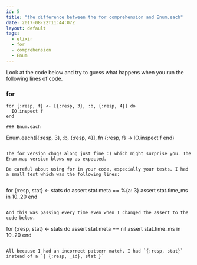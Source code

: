```yaml
---
id: 5
title: "the difference between the for comprehension and Enum.each"
date: 2017-08-22T11:44:07Z
layout: default
tags:
  - elixir
  - for
  - comprehension
  - Enum
---
```


Look at the code below and try to guess what happens when you run the following lines of code.

### for
```
for {:resp, f} <- [{:resp, 3}, :b, {:resp, 4}] do
  IO.inspect f
end

### Enum.each
```
Enum.each([{:resp, 3}, :b, {:resp, 4}], fn {:resp, f} ->
  IO.inspect f
end)
```

The for version chugs along just fine :) which might surprise you. The Enum.map version blows up as expected.

Be careful about using for in your code, especially your tests. I had a small test which was the following lines:


```
for {:resp, stat} <- stats do
  assert stat.meta == %{a: 3}
  assert stat.time_ms in 10..20
end
```

And this was passing every time even when I changed the assert to the code below.

```
for {:resp, stat} <- stats do
  assert stat.meta == nil
  assert stat.time_ms in 10..20
end
```

All because I had an incorrect pattern match. I had `{:resp, stat}` instead of a `{ {:resp, _id}, stat }`

